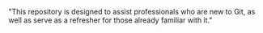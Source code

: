 "This repository is designed to assist professionals who are new to Git, as well as serve as a refresher for those already familiar with it."
